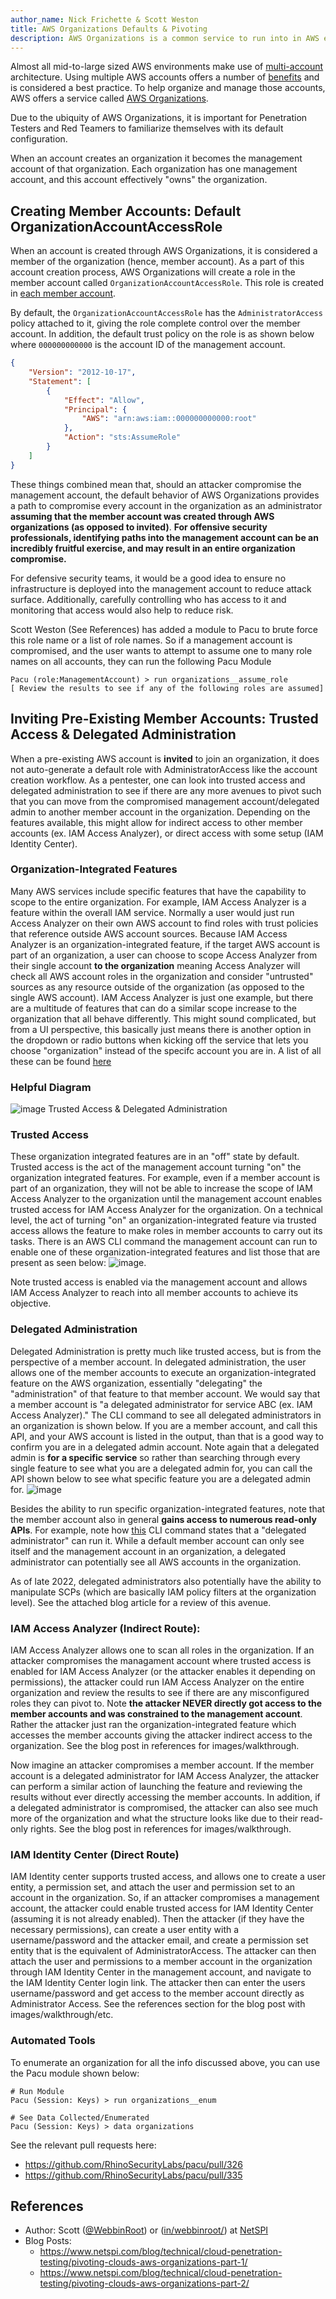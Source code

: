 ```yaml
---
author_name: Nick Frichette & Scott Weston
title: AWS Organizations Defaults & Pivoting
description: AWS Organizations is a common service to run into in AWS environments. It's default behavior can make it a target for attackers, and it offers numerous routes to pivot beyond the default behavior.
---
```


Almost all mid-to-large sized AWS environments make use of [multi-account](https://docs.aws.amazon.com/whitepapers/latest/organizing-your-aws-environment/organizing-your-aws-environment.html) architecture. Using multiple AWS accounts offers a number of [benefits](https://docs.aws.amazon.com/whitepapers/latest/organizing-your-aws-environment/benefits-of-using-multiple-aws-accounts.html) and is considered a best practice. To help organize and manage those accounts, AWS offers a service called [AWS Organizations](https://docs.aws.amazon.com/organizations/latest/userguide/orgs_introduction.html).

Due to the ubiquity of AWS Organizations, it is important for Penetration Testers and Red Teamers to familiarize themselves with its default configuration. 

When an account creates an organization it becomes the management account of that organization. Each organization has one management account, and this account effectively "owns" the organization.

## Creating Member Accounts: Default OrganizationAccountAccessRole

When an account is created through AWS Organizations, it is considered a member of the organization (hence, member account). As a part of this account creation process, AWS Organizations will create a role in the member account called `OrganizationAccountAccessRole`. This role is created in [each member account](https://docs.aws.amazon.com/organizations/latest/userguide/orgs_manage_accounts_access.html).

By default, the `OrganizationAccountAccessRole` has the `AdministratorAccess` policy attached to it, giving the role complete control over the member account. In addition, the default trust policy on the role is as shown below where `000000000000` is the account ID of the management account.

```json
{
    "Version": "2012-10-17",
    "Statement": [
        {
            "Effect": "Allow",
            "Principal": {
                "AWS": "arn:aws:iam::000000000000:root"
            },
            "Action": "sts:AssumeRole"
        }
    ]
}
```

These things combined mean that, should an attacker compromise the management account, the default behavior of AWS Organizations provides a path to compromise every account in the organization as an administrator **assuming that the member account was created through AWS organizations (as opposed to invited)**. **For offensive security professionals, identifying paths into the management account can be an incredibly fruitful exercise, and may result in an entire organization compromise.**

For defensive security teams, it would be a good idea to ensure no infrastructure is deployed into the management account to reduce attack surface. Additionally, carefully controlling who has access to it and monitoring that access would also help to reduce risk.

Scott Weston (See References) has added a module to Pacu to brute force this role name or a list of role names. So if a management account is compromised, and the user wants to attempt to assume one to many role names on all accounts, they can run the following Pacu Module
```
Pacu (role:ManagementAccount) > run organizations__assume_role
[ Review the results to see if any of the following roles are assumed] 
```

## Inviting Pre-Existing Member Accounts: Trusted Access & Delegated Administration

When a pre-existing AWS account is **invited** to join an organization, it does not auto-generate a default role with AdministratorAccess like the account creation workflow. As a pentester, one can look into trusted access and delegated administration to see if there are any more avenues to pivot such that you can move from the compromised management account/delegated admin to another member account in the organization. Depending on the features available, this might allow for indirect access to other member accounts (ex. IAM Access Analyzer), or direct access with some setup (IAM Identity Center).

### Organization-Integrated Features

Many AWS services include specific features that have the capability to scope to the entire organization. For example, IAM Access Analyzer is a feature within the overall IAM service. Normally a user would just run Access Analyzer on their own AWS account to find roles with trust policies that reference outside AWS account sources. Because IAM Access Analyzer is an organization-integrated feature, if the target AWS account is part of an organization, a user can choose to scope Access Analyzer from their single account **to the organization** meaning Access Analyzer will check all AWS account roles in the organization and consider "untrusted" sources as any resource outside of the organization (as opposed to the single AWS account). IAM Access Analyzer is just one example, but there are a multitude of features that can do a similar scope increase to the organization that all behave differently. This might sound complicated, but from a UI perspective, this basically just means there is another option in the dropdown or radio buttons when kicking off the service that lets you choose "organization" instead of the specifc account you are in. A list of all these can be found [here](https://docs.aws.amazon.com/organizations/latest/userguide/orgs_integrate_services_list.html)

### Helpful Diagram

![image](https://github.com/WebbinRoot/hackingthe.cloud/assets/74038921/e5edf877-5175-4d7d-895c-6aa8389c9207)
Trusted Access & Delegated Administration

### Trusted Access

These organization integrated features are in an "off" state by default. Trusted access is the act of the management account turning "on" the organization integrated features. For example, even if a member account is part of an organization, they will not be able to increase the scope of IAM Access Analyzer to the organization until the management account enables trusted access for IAM Access Analyzer for the organization. On a technical level, the act of turning "on" an organization-integrated feature via trusted access allows the feature to make roles in member accounts to carry out its tasks. There is an AWS CLI command the management account can run to enable one of these organization-integrated features and list those that are present as seen below:
![image](https://github.com/WebbinRoot/hackingthe.cloud/assets/74038921/66525d6d-a365-4603-ac9e-04124ff7ebfb).

Note trusted access is enabled via the management account and allows IAM Access Analyzer to reach into all member accounts to achieve its objective.

### Delegated Administration

Delegated Administration is pretty much like trusted access, but is from the perspective of a member account. In delegated administration, the user allows one of the member accounts to execute an organization-integrated feature on the AWS organization, essentially "delegating" the "administration" of that feature to that member account. We would say that a member account is "a delegated administrator for service ABC (ex. IAM Access Analyzer)." The CLI command to see all delegated administrators in an organization is shown below. If you are a member account, and call this API, and your AWS account is listed in the output, than that is a good way to confirm you are in a delegated admin account. Note again that a delegated admin is **for a specific service** so rather than searching through every single feature to see what you are a delegated admin for, you can call the API shown below to see what specific feature you are a delegated admin for.
![image](https://github.com/WebbinRoot/hackingthe.cloud/assets/74038921/3deec4a3-363a-48c0-a075-432d078f68a7)

Besides the ability to run specific organization-integrated features, note that the member account also in general **gains access to numerous read-only APIs**. For example, note how [this](https://docs.aws.amazon.com/cli/latest/reference/organizations/list-accounts.html) CLI command states that a "delegated administrator" can run it. While a default member account can only see itself and the management account in an organization, a delegated administrator can potentially see all AWS accounts in the organization. 

As of late 2022, delegated administrators also potentially have the ability to manipulate SCPs (which are basically IAM policy filters at the organization level). See the attached blog article for a review of this avenue.

### IAM Access Analyzer (Indirect Route):

IAM Access Analyzer allows one to scan all roles in the organization. If an attacker compromises the managament account where trusted access is enabled for IAM Access Analyzer (or the attacker enables it depending on permissions), the attacker could run IAM Access Analyzer on the entire organization and review the results to see if there are any misconfigured roles they can pivot to. Note **the attacker NEVER directly got access to the member accounts and was constrained to the management account**. Rather the attacker just ran the organization-integrated feature which accesses the member accounts giving the attacker indirect access to the organization. See the blog post in references for images/walkthrough.

Now imagine an attacker compromises a member account. If the member account is a delegated administrator for IAM Access Analyzer, the attacker can perform a similar action of launching the feature and reviewing the results without ever directly accessing the member accounts. In addition, if a delegated administrator is compromised, the attacker can also see much more of the organization and what the structure looks like due to their read-only rights. See the blog post in references for images/walkthrough.

### IAM Identity Center (Direct Route)

IAM Identity center supports trusted access, and allows one to create a user entity, a permission set, and attach the user and permission set to an account in the organization. So, if an attacker compromises a management account, the attacker could enable trusted access for IAM Identity Center (assuming it is not already enabled). Then the attacker (if they have the necessary permissions), can create a user entity with a username/password and the attacker email, and create a permission set entity that is the equivalent of AdministratorAccess. The attacker can then attach the user and permissions to a member account in the organization through IAM Identity Center in the management account, and navigate to the IAM Identity Center login link. The attacker then can enter the users username/password and get access to the member account directly as Administrator Access. See the references section for the blog post with images/walkthrough/etc. 

### Automated Tools

To enumerate an organization for all the info discussed above, you can use the Pacu module shown below:
```
# Run Module
Pacu (Session: Keys) > run organizations__enum

# See Data Collected/Enumerated
Pacu (Session: Keys) > data organizations
```
See the relevant pull requests here:
- https://github.com/RhinoSecurityLabs/pacu/pull/326
- https://github.com/RhinoSecurityLabs/pacu/pull/335

## References
- Author: Scott ([@WebbinRoot](https://twitter.com/WebbinRoot)) or ([in/webbinroot/](https://www.linkedin.com/in/webbinroot/)) at [NetSPI](https://www.netspi.com/)
- Blog Posts:
     - https://www.netspi.com/blog/technical/cloud-penetration-testing/pivoting-clouds-aws-organizations-part-1/
     - https://www.netspi.com/blog/technical/cloud-penetration-testing/pivoting-clouds-aws-organizations-part-2/
